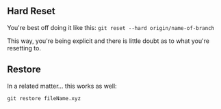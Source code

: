 ## Hard Reset
You're best off doing it like this:
`git reset --hard origin/name-of-branch`

This way, you're being explicit and there is little doubt as to what you're resetting to.

## Restore
In a related matter... this works as well:

`git restore fileName.xyz`
